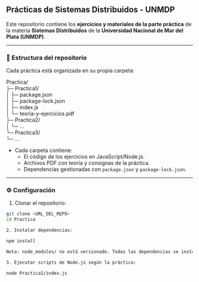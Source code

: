 ## Prácticas de Sistemas Distribuidos - UNMDP

Este repositorio contiene los **ejercicios y materiales de la parte práctica** de la materia **Sistemas Distribuidos** de la **Universidad Nacional de Mar del Plata (UNMDP)**.

---

### 📂 Estructura del repositorio

Cada práctica está organizada en su propia carpeta:

Practica/  
├─ Practica1/  
│ ├─ package.json  
│ ├─ package-lock.json  
│ ├─ index.js  
│ └─ teoría-y-ejercicios.pdf  
├─ Practica2/  
│ └─ ...  
└─ Practica3/  
└─ ...  


- Cada carpeta contiene:  
  - El código de los ejercicios en JavaScript/Node.js.  
  - Archivos PDF con teoría y consignas de la práctica.  
  - Dependencias gestionadas con `package.json` y `package-lock.json`.  

---

### ⚙️ Configuración

1. Clonar el repositorio:

```bash
git clone <URL_DEL_REPO>
cd Practica

2. Instalar dependencias:

npm install

Nota: node_modules/ no está versionado. Todas las dependencias se instalan automáticamente.

3. Ejecutar scripts de Node.js según la práctica:

node Practica1/index.js